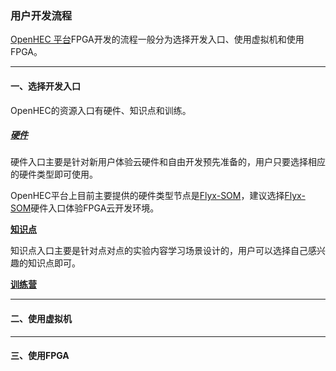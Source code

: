 ### 用户开发流程

[OpenHEC 平台](/www.iopenhec.com)FPGA开发的流程一般分为选择开发入口、使用虚拟机和使用FPGA。

---

#### 一、选择开发入口

OpenHEC的资源入口有硬件、知识点和训练。

##### [硬件](http://www.iopenhec.com/#!/hardware/)

硬件入口主要是针对新用户体验云硬件和自由开发预先准备的，用户只要选择相应的硬件类型即可使用。

OpenHEC平台上目前主要提供的硬件类型节点是[Flyx-SOM](http://www.iopenhec.com/#!/hardware/000020161019000000000012)，建议选择[Flyx-SOM](http://www.iopenhec.com/#!/hardware/000020161019000000000012)硬件入口体验FPGA云开发环境。

[**知识点**](http://www.iopenhec.com/#!/experiment/)

知识点入口主要是针对点对点的实验内容学习场景设计的，用户可以选择自己感兴趣的知识点即可。



[**训练营**](http://www.iopenhec.com/#!/event/)

---

#### 二、使用虚拟机

---

#### 三、使用FPGA



